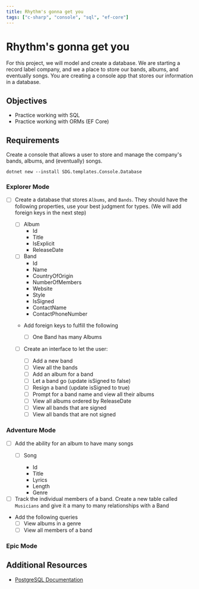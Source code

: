 ```yaml
---
title: Rhythm's gonna get you
tags: ["c-sharp", "console", "sql", "ef-core"]
---
```


# Rhythm's gonna get you

For this project, we will model and create a database. We are starting a record
label company, and we a place to store our bands, albums, and eventually songs.
You are creating a console app that stores our information in a database.

## Objectives

- Practice working with SQL
- Practice working with ORMs (EF Core)

## Requirements

Create a console that allows a user to store and manage the company's bands,
albums, and (eventually) songs.

```shell
dotnet new --install SDG.templates.Console.Database
```

### Explorer Mode

- [ ] Create a database that stores `Albums`, and `Bands`. They should
      have the following properties, use your best judgment for types. (We will
      add foreign keys in the next step)

  - [ ] Album
    - Id
    - Title
    - IsExplicit
    - ReleaseDate
  - [ ] Band
    - Id
    - Name
    - CountryOfOrigin
    - NumberOfMembers
    - Website
    - Style
    - IsSigned
    - ContactName
    - ContactPhoneNumber

  - Add foreign keys to fulfill the following

    - [ ] One Band has many Albums

  - [ ] Create an interface to let the user:

    - [ ] Add a new band
    - [ ] View all the bands
    - [ ] Add an album for a band
    - [ ] Let a band go (update isSigned to false)
    - [ ] Resign a band (update isSigned to true)
    - [ ] Prompt for a band name and view all their albums
    - [ ] View all albums ordered by ReleaseDate
    - [ ] View all bands that are signed
    - [ ] View all bands that are not signed

### Adventure Mode

- [ ] Add the ability for an album to have many songs
  - [ ] Song

    - Id
    - Title
    - Lyrics
    - Length
    - Genre
- [ ] Track the individual members of a band. Create a new table called
      `Musicians` and give it a many to many relationships with a Band
- Add the following queries
  - [ ] View albums in a genre
  - [ ] View all members of a band

### Epic Mode

## Additional Resources

- [PostgreSQL Documentation](https://www.postgresql.org/docs/)
